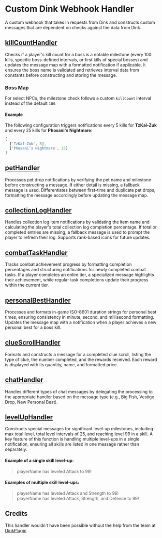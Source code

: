 # Custom Dink Webhook Handler

A custom webhook that takes in requests from Dink and constructs custom messages that are dependent on checks against the data from Dink.

## [killCountHandler](https://github.com/jdanthdavis/custom-dink-webhook/blob/main/src/core/killCountHandler.js)

Checks if a player's kill count for a boss is a notable milestone (every 100 kills, specific boss-defined intervals, or first kills of special bosses) and updates the message map with a formatted notification if applicable. It ensures the boss name is validated and retrieves interval data from constants before constructing and storing the message.

### Boss Map

For select NPCs, the milestone check follows a custom `killCount` interval instead of the default `100`.  

#### Example  
The following configuration triggers notifications every 5 kills for **TzKal-Zuk** and every 25 kills for **Phosani's Nightmare**:  

```javascript
[
  ['TzKal-Zuk', 5],
  ['Phosani’s Nightmare', 25]
]
```
## [petHandler](https://github.com/jdanthdavis/custom-dink-webhook/blob/main/src/core/petHandler.js)

Processes pet drop notifications by verifying the pet name and milestone before constructing a message. If either detail is missing, a fallback message is used. Differentiates between first-time and duplicate pet drops, formatting the message accordingly before updating the message map.

## [collectionLogHandler](https://github.com/jdanthdavis/custom-dink-webhook/blob/main/src/core/collectionLogHandler.js)

Handles collection log item notifications by validating the item name and calculating the player's total collection log completion percentage. If total or completed entries are missing, a fallback message is used to prompt the player to refresh their log. Supports rank-based icons for future updates.

## [combatTaskHandler](https://github.com/jdanthdavis/custom-dink-webhook/blob/main/src/core/combatTaskHandler.js)

Tracks combat achievement progress by formatting completion percentages and structuring notifications for newly completed combat tasks. If a player completes an entire tier, a specialized message highlights their achievement, while regular task completions update their progress within the current tier.

## [personalBestHandler](https://github.com/jdanthdavis/custom-dink-webhook/blob/main/src/core/personalBestHandler.js)

Processes and formats in-game ISO-8601 duration strings for personal best times, ensuring consistency in minute, second, and millisecond formatting. Updates the message map with a notification when a player achieves a new personal best for a boss kill.

## [clueScrollHandler](https://github.com/jdanthdavis/custom-dink-webhook/blob/main/src/core/clueScrollHandler.js)

Formats and constructs a message for a completed clue scroll, listing the type of clue, the number completed, and the rewards received. Each reward is displayed with its quantity, name, and formatted price.

## [chatHandler](https://github.com/jdanthdavis/custom-dink-webhook/blob/main/src/core/chatMsgHandler/chatHandler.js)

Handles different types of chat messages by delegating the processing to the appropriate handler based on the message type (e.g., Big Fish, Vestige Drop, New Personal Best).

## [levelUpHandler](https://github.com/jdanthdavis/custom-dink-webhook/blob/main/src/core/levelUpHandler.js)

Constructs special messages for significant level-up milestones, including max total level, total level intervals of 25, and reaching level 99 in a skill. A key feature of this function is handling multiple level-ups in a single notification, ensuring all skills are listed in one message rather than separately.
#### Example of a single skill level-up:<br/>

> playerName has leveled Attack to 99!<br/>

#### Examples of multiple skill level-ups:<br/>

>playerName has leveled Attack and Strength to 99!<br/>
>playerName has leveled Attack, Strength, and Defence to 99!<br/>

## Credits

This handler wouldn't have been possible without the help from the team at [DinkPlugin](https://github.com/pajlads/DinkPlugin).
